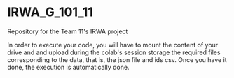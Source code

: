 # IRWA_G_101_11
Repository for the Team 11's IRWA project 

In order to execute your code, you will have to mount the content of your drive and and upload during the colab's session storage the required files corresponding to the data, that is, the json file and ids csv. Once you have it done, the execution is automatically done.
